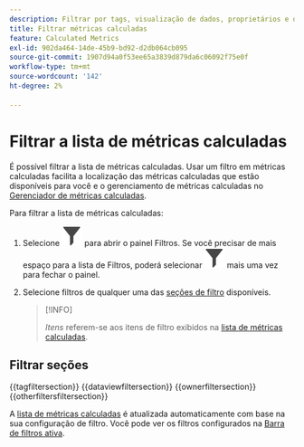 ```yaml
---
description: Filtrar por tags, visualização de dados, proprietários e outros filtros (Mostrar tudo, Meu, Compartilhado comigo, Favoritos e Aprovado).
title: Filtrar métricas calculadas
feature: Calculated Metrics
exl-id: 902da464-14de-45b9-bd92-d2db064cb095
source-git-commit: 1907d94a0f53ee65a3839d879da6c06092f75e0f
workflow-type: tm+mt
source-wordcount: '142'
ht-degree: 2%

---
```


# Filtrar a lista de métricas calculadas

É possível filtrar a lista de métricas calculadas. Usar um filtro em métricas calculadas facilita a localização das métricas calculadas que estão disponíveis para você e o gerenciamento de métricas calculadas no [Gerenciador de métricas calculadas](cm-manager.md).


Para filtrar a lista de métricas calculadas:

1. Selecione ![Filtro](/help/assets/icons/Filter.svg) para abrir o painel Filtros. Se você precisar de mais espaço para a lista de Filtros, poderá selecionar ![Filtro](/help/assets/icons/Filter.svg) mais uma vez para fechar o painel.
1. Selecione filtros de qualquer uma das [seções de filtro](#filter-sections) disponíveis.

   >[!INFO]
   >
   >*Itens* referem-se aos itens de filtro exibidos na [lista de métricas calculadas](cm-manager.md#filters-list).
   > 

## Filtrar seções

{{tagfiltersection}}
{{dataviewfiltersection}}
{{ownerfiltersection}}
{{otherfiltersfiltersection}}


A [lista de métricas calculadas](cm-manager.md#filters-list) é atualizada automaticamente com base na sua configuração de filtro. Você pode ver os filtros configurados na [Barra de filtros ativa](cm-manager.md#active-filter-bar).
